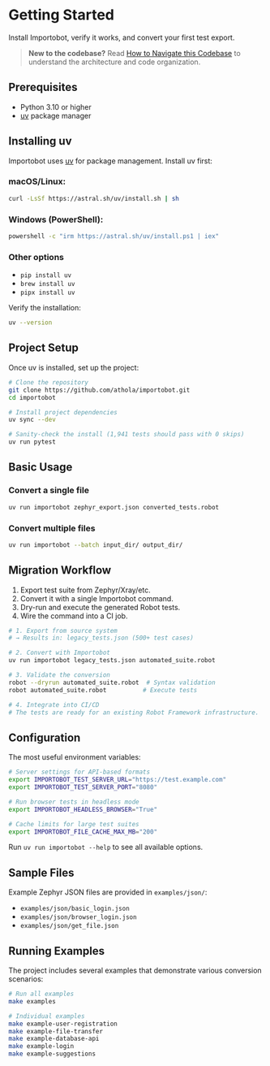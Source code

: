# Getting Started

Install Importobot, verify it works, and convert your first test export.

> **New to the codebase?** Read [How to Navigate this Codebase](How-to-Navigate-this-Codebase) to understand the architecture and code organization.

## Prerequisites

- Python 3.10 or higher
- [uv](https://github.com/astral-sh/uv) package manager

## Installing uv

Importobot uses [uv](https://github.com/astral-sh/uv) for package management. Install uv first:

### macOS/Linux:
```bash
curl -LsSf https://astral.sh/uv/install.sh | sh
```

### Windows (PowerShell):
```bash
powershell -c "irm https://astral.sh/uv/install.ps1 | iex"
```

### Other options
- `pip install uv`
- `brew install uv`
- `pipx install uv`

Verify the installation:
```bash
uv --version
```

## Project Setup

Once uv is installed, set up the project:

```bash
# Clone the repository
git clone https://github.com/athola/importobot.git
cd importobot

# Install project dependencies
uv sync --dev

# Sanity-check the install (1,941 tests should pass with 0 skips)
uv run pytest
```

## Basic Usage

### Convert a single file
```bash
uv run importobot zephyr_export.json converted_tests.robot
```

### Convert multiple files
```bash
uv run importobot --batch input_dir/ output_dir/
```

## Migration Workflow

1. Export test suite from Zephyr/Xray/etc.
2. Convert it with a single Importobot command.
3. Dry-run and execute the generated Robot tests.
4. Wire the command into a CI job.

```bash
# 1. Export from source system
# → Results in: legacy_tests.json (500+ test cases)

# 2. Convert with Importobot
uv run importobot legacy_tests.json automated_suite.robot

# 3. Validate the conversion
robot --dryrun automated_suite.robot  # Syntax validation
robot automated_suite.robot          # Execute tests

# 4. Integrate into CI/CD
# The tests are ready for an existing Robot Framework infrastructure.
```

## Configuration

The most useful environment variables:

```bash
# Server settings for API-based formats
export IMPORTOBOT_TEST_SERVER_URL="https://test.example.com"
export IMPORTOBOT_TEST_SERVER_PORT="8080"

# Run browser tests in headless mode
export IMPORTOBOT_HEADLESS_BROWSER="True"

# Cache limits for large test suites
export IMPORTOBOT_FILE_CACHE_MAX_MB="200"
```

Run `uv run importobot --help` to see all available options.

## Sample Files

Example Zephyr JSON files are provided in `examples/json/`:
- `examples/json/basic_login.json`
- `examples/json/browser_login.json`
- `examples/json/get_file.json`

## Running Examples

The project includes several examples that demonstrate various conversion scenarios:

```bash
# Run all examples
make examples

# Individual examples
make example-user-registration
make example-file-transfer
make example-database-api
make example-login
make example-suggestions
```
